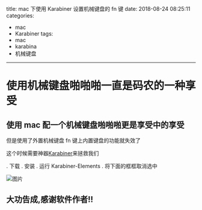 title: mac 下使用 Karabiner 设置机械键盘的 fn 键
date: 2018-08-24 08:25:11
categories:
- mac
- Karabiner
tags:
- mac
- karabina
- 机械键盘

---

# 使用机械键盘啪啪啪一直是码农的一种享受

## 使用 mac 配一个机械键盘啪啪啪更是享受中的享受

但是使用了外置机械键盘 fn 键上内置键盘的功能就失效了

这个时候需要神器[Karabiner](https://pqrs.org/osx/karabiner/index.html)来拯救我们

. 下载
. 安装
. 运行 Karabiner-Elements
. 将下面的框框取消选中

![图片](https://ws3.sinaimg.cn/large/006tNbRwly1fukhn0rac2j31kw0wjqnr.jpg)

## 大功告成,感谢软件作者!!
